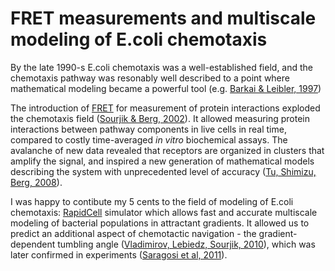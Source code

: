 # FRET measurements and multiscale modeling of E.coli chemotaxis
By the late 1990-s E.coli chemotaxis was a well-established field, and the chemotaxis pathway was resonably well described
to a point where mathematical modeling became a powerful tool
(e.g. [Barkai & Leibler, 1997](http://www.nature.com/nature/journal/v387/n6636/full/387913a0.html "Robustness in simple biochemical networks. Nature, 1997"))

The introduction of [FRET](http://www.rowland.harvard.edu/labs/bacteria/projects/fret.php "Förster resonance energy transfer") 
for measurement of protein interactions exploded the chemotaxis field 
([Sourjik & Berg, 2002](http://www.pnas.org/content/99/1/123.full "V.Sourjik & H.Berg. Receptor sensitivity in bacterial chemotaxis. PNAS, 2002.")).
It allowed measuring protein interactions between pathway components in live cells in real time, compared to costly time-averaged *in vitro* biochemical assays. The avalanche of new data revealed that receptors are organized in clusters that amplify the signal, and inspired a new generation of mathematical models describing the system with unprecedented level of accuracy ([Tu, Shimizu, Berg, 2008](http://www.pnas.org/content/105/39/14855 "Modeling the chemotactic response of Escherichia coli to time-varying stimuli. PNAS, 2008")).

I was happy to contibute my 5 cents to the field of modeling of E.coli chemotaxis: [RapidCell](http://www.rapidcell.net/) simulator which allows fast and accurate multiscale modeling of bacterial populations in attractant gradients. It allowed us to predict an additional aspect of chemotactic navigation - the gradient-dependent tumbling angle ([Vladimirov, Lebiedz, Sourjik, 2010](http://journals.plos.org/ploscompbiol/article?id=10.1371/journal.pcbi.1000717 "Predicted Auxiliary Navigation Mechanism of Peritrichously Flagellated Chemotactic Bacteria")), which was later confirmed in experiments ([Saragosi et al, 2011](http://www.pnas.org/content/108/39/16235.full "Directional persistence of chemotactic bacteria in a traveling concentration wave")).
